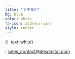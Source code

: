 ```yaml
---
title: "关于我们"
bg: blue
color: white
fa-icon: address-card
style: center
---
```


{: .text-white}


<i class="fa-envelope fa"></i> : sales_contact@desonstar.com
